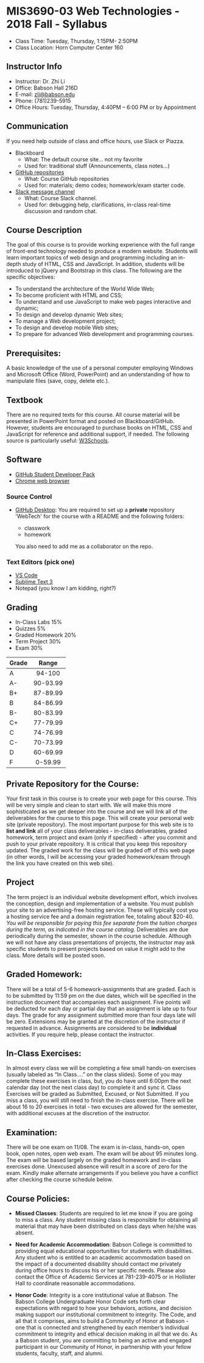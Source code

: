 # MIS3690-03 Web Technologies - 2018 Fall - Syllabus

- Class Time: Tuesday, Thursday, 1:15PM- 2:50PM
- Class Location: Horn Computer Center 160

## Instructor Info
- Instructor: Dr. Zhi Li
- Office: Babson Hall 216D
- E-mail: [zli@babson.edu](mailto:zli@babson.edu) 
- Phone: (781)239-5915 
- Office Hours: Tuesday, Thursday, 4:40PM – 6:00 PM or by
  Appointment

## Communication
If you need help outside of class and office hours, use Slack or Piazza.

- Blackboard
    - What: The default course site... not my favorite
    - Used for: traditional stuff (Announcements, class notes...)
- [GitHub repositories](https://github.com/2018Fall-MIS3690-03)
    - What: Course GitHub repositories
    - Used for: materials; demo codes; homework/exam starter code.
- [Slack message channel](mis3690-2018fall.slack.com)
    - What: Course Slack channel.
    - Used for: debugging help, clarifications, in-class real-time discussion and random chat.

## Course Description
The goal of this course is to provide working experience with the full range of front-end technology needed to produce a modern website. Students will learn important topics of web design and programming including an in-depth study of HTML, CSS and JavaScript. In addition, students will be introduced to jQuery and Bootstrap in this class. The following are the specific objectives:

- To understand the architecture of the World Wide Web;
- To become proficient with HTML and CSS;
- To understand and use JavaScript to make web pages interactive and dynamic;
- To design and develop dynamic Web sites;
- To manage a Web development project;
- To design and develop mobile Web sites;
- To prepare for advanced Web development and programming courses.

## Prerequisites:

A basic knowledge of the use of a personal computer employing Windows and Microsoft Office (Word, PowerPoint) and an understanding of how to manipulate files (save, copy, delete etc.).

## Textbook

There are no required texts for this course. All course material will be presented in PowerPoint format and posted on Blackboard/GitHub. However, students are encouraged to purchase books on HTML, CSS and JavaScript for reference and additional support, if needed. The following source is particularly useful: [W3Schools](http://www.w3schools.com). 

## Software
- [GitHub Student Developer Pack](https://education.github.com/pack)
- [Chrome web browser](https://www.google.com/chrome/)

### Source Control
- [GitHub Desktop](https://desktop.github.com): You are required to set up a **private** repository 'WebTech' for the course with a README and the following folders:
    - classwork
    - homework

    You also need to add me as a collaborator on the repo.

### Text Editors (pick one)
- [VS Code](https://code.visualstudio.com)
- [Sublime Text 3](https://www.sublimetext.com/)
- Notepad (you know I am kidding, right?)

## Grading
- In-Class Labs  	15%
- Quizzes            5%
- Graded Homework  	20% 
- Term Project  	30%
- Exam   	        30%

| Grade | Range |
| :-- | :-------: |
| A | 94-100 |
| A- | 90-93.99 |
| B+ | 87-89.99 |
| B | 84-86.99 |
| B- | 80-83.99 |
| C+ | 77-79.99 |
| C | 74-76.99 |
| C- | 70-73.99 |
| D | 60-69.99 |
| F | 0-59.99 |

## Private Repository for the Course:

Your first task in this course is to create your web page for this course. This will be very simple and clean to start with. We will make this more sophisticated as we get deeper into the course and we will link all of the deliverables for the course to this page. This will create your personal web site (private repository). The most important purpose for this web site is to **list and link** all of your class deliverables - in-class deliverables, graded homework, term project and exam (only if specified) - after you commit and push to your private repository. It is critical that you keep this repository updated. The graded work for the class will be graded off of this web page (in other words, I will be accessing your graded homework/exam through the link you have created on this web site).

## Project

The term project is an individual website development effort, which involves the conception, design and implementation of a website. You must publish your site to an advertising-free hosting service. These will typically cost you a hosting service fee and a domain registration fee, totaling about $20-40. _You will be responsible for paying this fee separate from the tuition charges during the term, as indicated in the course catalog._ Deliverables are due periodically during the semester, shown in the course schedule. Although we will not have any class presentations of projects, the instructor may ask specific students to present projects based on value it might add to the class. More details will be posted soon.

## Graded Homework:

There will be a total of 5-6 homework-assignments that are graded. Each is to be submitted by 11:59 pm on the due dates, which will be specified in the instruction document that accompanies each assignment. Five points will be deducted for each day or partial day that an assignment is late up to four days. The grade for any assignment submitted more than four days late will be zero. Extensions may be granted at the discretion of the instructor if requested in advance. Assignments are considered to be **individual** activities. If you require help, please contact the instructor. 

## In-Class Exercises:

In almost every class we will be completing a few small hands-on exercises (usually labeled as “In Class….” on the class slides). Some of you may complete these exercises in class, but, you do have until 6:00pm the next calendar day (not the next class day) to complete it and sync it. Class Exercises will be graded as Submitted, Excused, or Not Submitted. If you miss a class, you will still need to finish the in-class exercise. There will be about 16 to 20 exercises in total - two excuses are allowed for the semester, with additional excuses at the discretion of the instructor.

## Examination: 

There will be one exam on 11/08. The exam is in-class, hands-on, open book, open notes, open web exam. The exam will be about 95 minutes long. The exam will be based largely on the graded homework and in-class exercises done. Unexcused absence will result in a score of zero for the exam. Kindly make alternate arrangements if you believe you have a conflict after checking the course schedule below.

## Course Policies:

- **Missed Classes**: Students are required to let me know if you are going to miss a class. Any student missing class is responsible for obtaining all material that may have been distributed on class days when he/she was absent. 

- **Need for Academic Accommodation**: Babson College is committed to providing equal educational opportunities for students with disabilities. Any student who is entitled to an academic accommodation based on the impact of a documented disability should contact me privately during office hours to discuss his or her specific needs. Please also contact the Office of Academic Services at 781-239-4075 or in Hollister Hall to coordinate reasonable accommodations.

- **Honor Code**: Integrity is a core institutional value at Babson. The Babson College Undergraduate Honor Code sets forth clear expectations with regard to how your behaviors, actions, and decision making support our institutional commitment to integrity. The Code, and all that it comprises, aims to build a Community of Honor at Babson - one that is connected and strengthened by each member’s individual commitment to integrity and ethical decision making in all that we do. As a Babson student, you are committing to being an active and engaged participant in our Community of Honor, in partnership with your fellow students, faculty, staff, and alumni.